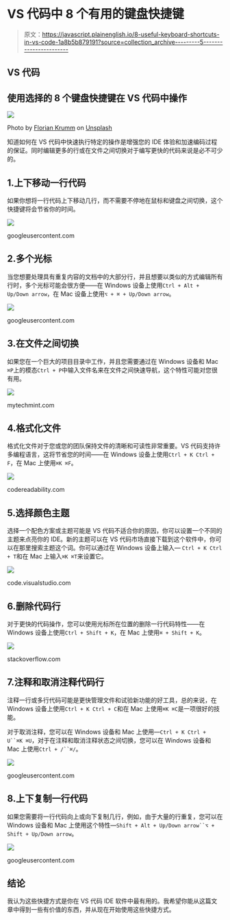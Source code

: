 # VS 代码中 8 个有用的键盘快捷键

> 原文：<https://javascript.plainenglish.io/8-useful-keyboard-shortcuts-in-vs-code-1a8b5b879191?source=collection_archive---------5----------------------->

## VS 代码

## 使用选择的 8 个键盘快捷键在 VS 代码中操作

![](img/085bc951cd29032db1d9d3208e78aa81.png)

Photo by [Florian Krumm](https://unsplash.com/@floriankrumm?utm_source=medium&utm_medium=referral) on [Unsplash](https://unsplash.com?utm_source=medium&utm_medium=referral)

知道如何在 VS 代码中快速执行特定的操作是增强您的 IDE 体验和加速编码过程的保证。同时编辑更多的行或在文件之间切换对于编写更快的代码来说是必不可少的。

## 1.上下移动一行代码

如果你想将一行代码上下移动几行，而不需要不停地在鼠标和键盘之间切换，这个快捷键将会节省你的时间。

![](img/c4fc0dd90aafd59e55ebf94f3c5e2d12.png)

googleusercontent.com

## 2.多个光标

当您想要处理具有重复内容的文档中的大部分行，并且想要以类似的方式编辑所有行时，多个光标可能会很方便——在 Windows 设备上使用`Ctrl + Alt + Up/Down arrow`，在 Mac 设备上使用`⌥ + ⌘ + Up/Down arrow`。

![](img/d874dfdb67170037ff8f972a68b189b0.png)

googleusercontent.com

## 3.在文件之间切换

如果您在一个巨大的项目目录中工作，并且您需要通过在 Windows 设备和 Mac `⌘P`上的模态`Ctrl + P`中输入文件名来在文件之间快速导航，这个特性可能对您很有用。

![](img/6b282a9438833f2f239337711cca19ce.png)

mytechmint.com

## 4.格式化文件

格式化文件对于您或您的团队保持文件的清晰和可读性非常重要。VS 代码支持许多编程语言，这将节省您的时间——在 Windows 设备上使用`Ctrl + K Ctrl + F`，在 Mac 上使用`⌘K ⌘F`。

![](img/4f2e96cc77702efe0f86bb963d5bb56a.png)

codereadability.com

## 5.选择颜色主题

选择一个配色方案或主题可能是 VS 代码不适合你的原因，你可以设置一个不同的主题来点亮你的 IDE。新的主题可以在 VS 代码市场直接下载到这个软件中，你可以在那里搜索主题这个词。你可以通过在 Windows 设备上输入— `Ctrl + K Ctrl + T`和在 Mac 上输入`⌘K ⌘T`来设置它。

![](img/33f8eec602c447f1d41d576a1df13bb2.png)

code.visualstudio.com

## 6.删除代码行

对于更快的代码操作，您可以使用光标所在位置的删除一行代码特性——在 Windows 设备上使用`Ctrl + Shift + K`，在 Mac 上使用`⌘ + Shift + K`。

![](img/b511329399af42ba0c638c6041ffe355.png)

stackoverflow.com

## 7.注释和取消注释代码行

注释一行或多行代码可能是更快管理文件和试验新功能的好工具，总的来说，在 Windows 设备上使用`Ctrl + K Ctrl + C`和在 Mac 上使用`⌘K ⌘C`是一项很好的技能。

对于取消注释，您可以在 Windows 设备和 Mac 上使用—`Ctrl + K Ctrl + U``⌘K ⌘U`，对于在注释和取消注释状态之间切换，您可以在 Windows 设备和 Mac 上使用`Ctrl + /``⌘/`。

![](img/8aa7bb7dfb0800881c0c69288bdf414a.png)

googleusercontent.com

## 8.上下复制一行代码

如果您需要将一行代码向上或向下复制几行，例如，由于大量的行重复，您可以在 Windows 设备和 Mac 上使用这个特性—`Shift + Alt + Up/Down arrow``⌥ + Shift + Up/Down arrow`。

![](img/1946b461609a8426457d2dab41eaded2.png)

googleusercontent.com

## 结论

我认为这些快捷方式是你在 VS 代码 IDE 软件中最有用的。我希望你能从这篇文章中得到一些有价值的东西，并从现在开始使用这些快捷方式。
